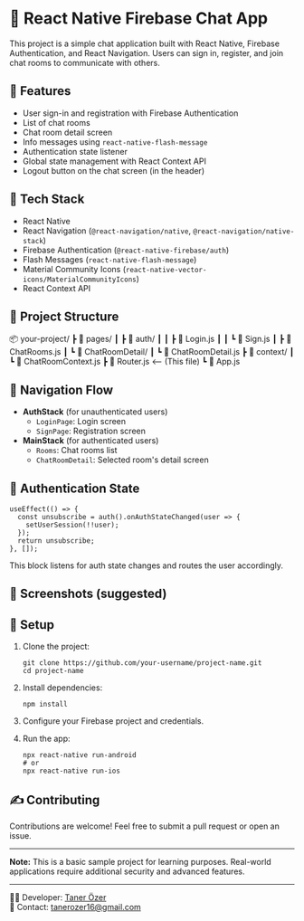🔐 React Native Firebase Chat App
=================================

This project is a simple chat application built with React Native, Firebase Authentication, and React Navigation. Users can sign in, register, and join chat rooms to communicate with others.

🚀 Features
-----------

*   User sign-in and registration with Firebase Authentication
*   List of chat rooms
*   Chat room detail screen
*   Info messages using `react-native-flash-message`
*   Authentication state listener
*   Global state management with React Context API
*   Logout button on the chat screen (in the header)

🧩 Tech Stack
-------------

*   React Native
*   React Navigation (`@react-navigation/native`, `@react-navigation/native-stack`)
*   Firebase Authentication (`@react-native-firebase/auth`)
*   Flash Messages (`react-native-flash-message`)
*   Material Community Icons (`react-native-vector-icons/MaterialCommunityIcons`)
*   React Context API

📁 Project Structure
--------------------

📦 your-project/
 ┣ 📂 pages/
 ┃ ┣ 📂 auth/
 ┃ ┃ ┣ 📜 Login.js
 ┃ ┃ ┗ 📜 Sign.js
 ┃ ┣ 📜 ChatRooms.js
 ┃ ┗ 📂 ChatRoomDetail/
 ┃   ┗ 📜 ChatRoomDetail.js
 ┣ 📂 context/
 ┃ ┗ 📜 ChatRoomContext.js
 ┣ 📜 Router.js <-- (This file)
 ┗ 📜 App.js
  

📱 Navigation Flow
------------------

*   **AuthStack** (for unauthenticated users)
    *   `LoginPage`: Login screen
    *   `SignPage`: Registration screen
*   **MainStack** (for authenticated users)
    *   `Rooms`: Chat rooms list
    *   `ChatRoomDetail`: Selected room's detail screen

🔑 Authentication State
-----------------------

    
    useEffect(() => {
      const unsubscribe = auth().onAuthStateChanged(user => {
        setUserSession(!!user);
      });
      return unsubscribe;
    }, []);
      

This block listens for auth state changes and routes the user accordingly.

📸 Screenshots (suggested)
--------------------------


🧪 Setup
--------

1.  Clone the project:
    
        git clone https://github.com/your-username/project-name.git
        cd project-name
    
2.  Install dependencies:
    
        npm install
    
3.  Configure your Firebase project and credentials.
4.  Run the app:
    
        
        npx react-native run-android
        # or
        npx react-native run-ios
              
    

✍ Contributing
--------------

Contributions are welcome! Feel free to submit a pull request or open an issue.

* * *

**Note:** This is a basic sample project for learning purposes. Real-world applications require additional security and advanced features.

* * *

🧑‍💻 Developer: [Taner Özer](https://github.com/dxtaner)  
📧 Contact: [tanerozer16@gmail.com](mailto:tanerozer16@gmail.com)
